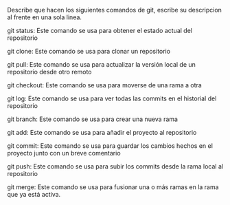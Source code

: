 Describe que hacen los siguientes comandos de git, escribe su descripcion al frente en una sola linea.

git status: Este comando se usa para obtener el estado actual del repositorio

git clone: Este comando se usa para clonar un repositorio

git pull: Este comando se usa para actualizar la versión local de un repositorio desde otro remoto

git checkout: Este comando se usa para moverse de una rama a otra

git log: Este comando se usa para ver todas las commits en el historial del repositorio

git branch: Este comando se usa para crear una nueva rama

git add: Este comando se usa para añadir el proyecto al repositorio

git commit: Este comando se usa para guardar los cambios hechos en el proyecto junto con un breve comentario

git push: Este comando se usa para subir los commits desde la rama local al repositorio

git merge: Este comando se usa para fusionar una o más ramas en la rama que ya está activa.